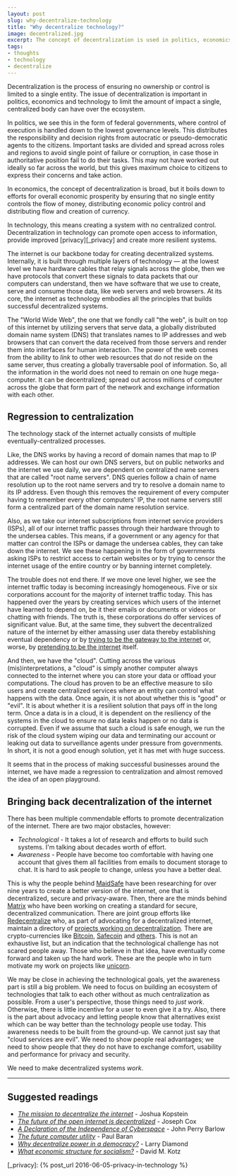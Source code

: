 ```yaml
---
layout: post
slug: why-decentralize-technology
title: "Why decentralize technology?"
image: decentralized.jpg
excerpt: The concept of decentralization is used in politics, economics and technology to limit the amount of impact a single, centralized body can have over the ecosystem. Why is it important for the technology we have today to be decentralized?
tags:
- thoughts
- technology
- decentralize
---
```


Decentralization is the process of ensuring no ownership or control is limited to a single entity. The issue of decentralization is important in politics, economics and technology to limit the amount of impact a single, centralized body can have over the ecosystem.

In politics, we see this in the form of federal governments, where control of execution is handled down to the lowest governance levels. This distributes the responsibility and decision rights from autocratic or pseudo-democratic agents to the citizens. Important tasks are divided and spread across roles and regions to avoid single point of failure or corruption, in case those in authoritative position fail to do their tasks. This may not have worked out ideally so far across the world, but this gives maximum choice to citizens to express their concerns and take action.

In economics, the concept of decentralization is broad, but it boils down to efforts for overall economic prosperity by ensuring that no single entity controls the flow of money, distributing economic policy control and distributing flow and creation of currency.

In technology, this means creating a system with no centralized control. Decentralization in technology can promote open access to information, provide improved [privacy][_privacy] and create more resilient systems.

The internet is our backbone today for creating decentralized systems. Internally, it is built through multiple layers of technology &mdash; at the lowest level we have hardware cables that relay signals across the globe, then we have protocols that convert these signals to data packets that our computers can understand, then we have software that we use to create, serve and consume those data, like web servers and web browsers. At its core, the internet as technology embodies all the principles that builds successful decentralized systems.

The "World Wide Web", the one that we fondly call "the web", is built on top of this internet by utilizing servers that serve data, a globally distributed domain name system (DNS) that translates names to IP addresses and web browsers that can convert the data received from those servers and render them into interfaces for human interaction. The power of the web comes from the ability to _link_ to other web resources that do not reside on the same server, thus creating a globally traversable pool of information. So, all the information in the world does not need to remain on one huge mega-computer. It can be decentralized; spread out across millions of computer across the globe that form part of the network and exchange information with each other.

## Regression to centralization

The technology stack of the internet actually consists of multiple eventually-centralized processes.

Like, the DNS works by having a record of domain names that map to IP addresses. We can host our own DNS servers, but on public networks and the internet we use daily, we are dependent on centralized name servers that are called "root name servers". DNS queries follow a chain of name resolution up to the root name servers and try to resolve a domain name to its IP address. Even though this removes the requirement of every computer having to remember every other computers' IP, the root name servers still form a centralized part of the domain name resolution service.

Also, as we take our internet subscriptions from internet service providers (ISPs), all of our internet traffic passes through their hardware through to the undersea cables. This means, if a government or any agency for that matter can control the ISPs or damage the undersea cables, they can take down the internet. We see these happening in the form of governments asking ISPs to restrict access to certain websites or by trying to censor the internet usage of the entire country or by banning internet completely.

The trouble does not end there. If we move one level higher, we see the internet traffic today is becoming increasingly homogeneous. Five or six corporations account for the majority of internet traffic today. This has happened over the years by creating services which users of the internet have learned to depend on, be it their emails or documents or videos or chatting with friends. The truth is, these corporations do offer services of significant value. But, at the same time, they subvert the decentralized nature of the internet by either amassing user data thereby establishing eventual dependency or by [trying to be the gateway to the internet](https://googleblog.blogspot.in/2015/09/bringing-the-internet-to-more-indians.html) or, worse, by [pretending to be the internet](http://qz.com/333313/milliions-of-facebook-users-have-no-idea-theyre-using-the-internet/) itself.

And then, we have the "cloud". Cutting across the various (mis)interpretations, a "cloud" is simply another computer always connected to the internet where you can store your data or offload your computations. The cloud has proven to be an effective measure to silo users and create centralized services where an entity can control what happens with the data. Once again, it is not about whether this is "good" or "evil". It is about whether it is a resilient solution that pays off in the long term. Once a data is in a cloud, it is dependent on the resiliency of the systems in the cloud to ensure no data leaks happen or no data is corrupted. Even if we assume that such a cloud is safe enough, we run the risk of the cloud system wiping our data and terminating our account or leaking out data to surveillance agents under pressure from governments. In short, it is not a good enough solution, yet it has met with huge success.

It seems that in the process of making successful businesses around the internet, we have made a regression to centralization and almost removed the idea of an open playground.

## Bringing back decentralization of the internet

There has been multiple commendable efforts to promote decentralization of the internet. There are two major obstacles, however:

- *Technological* - It takes a lot of research and efforts to build such systems. I'm talking about decades worth of effort.
- *Awareness* - People have become too comfortable with having one account that gives them all facilities from emails to document storage to chat. It is hard to ask people to change, unless you have a better deal.

This is why the people behind [MaidSafe](http://maidsafe.net) have been researching for over nine years to create a better version of the internet, one that is decentralized, secure and privacy-aware. Then, there are the minds behind [Matrix](https://matrix.org) who have been working on creating a standard for secure, decentralized communication. There are joint group efforts like [Redecentralize](http://redecentralize.org/) who, as part of advocating for a decentralized internet, maintain a directory of [projects working on decentralization](https://redecentralize.github.io/alternative-internet/). There are crypto-currencies like [Bitcoin](https://bitcoin.org/), [Safecoin](http://maidsafe.net/safecoin.html) and [others](https://en.wikipedia.org/wiki/List_of_cryptocurrencies). This is not an exhaustive list, but an indication that the technological challenge has not scared people away. Those who believe in that idea, have eventually come forward and taken up the hard work. These are the people who in turn motivate my work on projects like [unicorn](https://github.com/muktakosh/unicorn).

We may be close in achieving the technological goals, yet the awareness part is still a big problem. We need to focus on building an ecosystem of technologies that talk to each other without as much centralization as possible. From a user's perspective, those things need to _just work_. Otherwise, there is little incentive for a user to even give it a try. Also, there is the part about advocacy and letting people know that alternatives exist which can be way better than the technology people use today. This awareness needs to be built from the ground-up. We cannot just say that "cloud services are evil". We need to show people real advantages; we need to show people that they do not have to exchange comfort, usability and performance for privacy and security.

We need to make decentralized systems _work_.

---

## Suggested readings

- [*The mission to decentralize the internet*](http://www.newyorker.com/tech/elements/the-mission-to-decentralize-the-internet) - Joshua Kopstein
- [*The future of the open internet is decentralized*](http://www.dailydot.com/technology/decentralized-internet-future/) - Joseph Cox
- [*A Declaration of the Independence of Cyberspace*][_cyberspace] - John Perry Barlow
- [*The future computer utility*](http://www.nationalaffairs.com/public_interest/detail/the-future-computer-utility) - Paul Baran
- [*Why decentralize power in a democracy?*](https://web.stanford.edu/~ldiamond/iraq/Decentralize_Power021204.htm) - Larry Diamond
- [*What economic structure for socialism?*](http://people.umass.edu/dmkotz/What_Ec_Struc_Soc_08_03.pdf) - David M. Kotz

[_cyberspace]: https://www.eff.org/cyberspace-independence
[_privacy]: {% post_url 2016-06-05-privacy-in-technology %}

